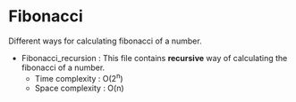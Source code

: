 # Fibonacci  

Different ways for calculating fibonacci of a number.

- Fibonacci_recursion : This file contains **recursive** way of calculating the fibonacci of a number.
  - Time complexity : O(2<sup>n</sup>)
  - Space complexity : O(n)
